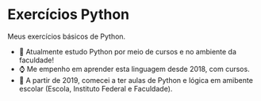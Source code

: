 # Exercícios Python
 Meus exercícios básicos de Python.

- 📘 Atualmente estudo Python por meio de cursos e no ambiente da faculdade!
- :watch: Me empenho em aprender esta linguagem desde 2018, com cursos.
- 📖 A partir de 2019, comecei a ter aulas de Python e lógica em amibente escolar (Escola, Instituto Federal e Faculdade).
